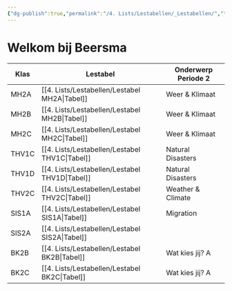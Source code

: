 ```yaml
---
{"dg-publish":true,"permalink":"/4. Lists/Lestabellen/_Lestabellen/","tags":["gardenEntry"]}
---
```


# Welkom bij Beersma

| Klas  | Lestabel                  | Onderwerp Periode 2 |
| ----- | ------------------------- | ------------------- |
| MH2A  | [[4. Lists/Lestabellen/Lestabel MH2A\|Tabel]]  | Weer & Klimaat      |
| MH2B  | [[4. Lists/Lestabellen/Lestabel MH2B\|Tabel]]  | Weer & Klimaat      |
| MH2C  | [[4. Lists/Lestabellen/Lestabel MH2C\|Tabel]]  | Weer & Klimaat      |
| THV1C | [[4. Lists/Lestabellen/Lestabel THV1C\|Tabel]] | Natural Disasters   |
| THV1D | [[4. Lists/Lestabellen/Lestabel THV1D\|Tabel]] | Natural Disasters   |
| THV2C | [[4. Lists/Lestabellen/Lestabel THV2C\|Tabel]] | Weather & Climate   |
| SIS1A | [[4. Lists/Lestabellen/Lestabel SIS1A\|Tabel]] | Migration           |
| SIS2A | [[4. Lists/Lestabellen/Lestabel SIS2A\|Tabel]] |                     |
| BK2B  | [[4. Lists/Lestabellen/Lestabel BK2B\|Tabel]]  | Wat kies jij? A     |
| BK2C  | [[4. Lists/Lestabellen/Lestabel BK2C\|Tabel]]  | Wat kies jij? A     |
